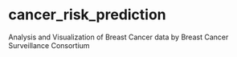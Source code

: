 # cancer_risk_prediction
Analysis and Visualization of Breast Cancer data by Breast Cancer Surveillance Consortium
